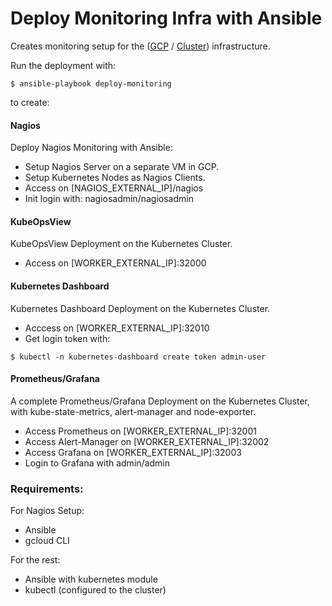 # Deploy Monitoring Infra with Ansible

Creates monitoring setup for the ([GCP](https://github.com/xvag/iac-demo/tree/main/gcp) / [Cluster](https://github.com/xvag/iac-demo/tree/main/cluster)) infrastructure.

Run the deployment with:
```
$ ansible-playbook deploy-monitoring
```

to create:

#### Nagios
Deploy Nagios Monitoring with Ansible:
- Setup Nagios Server on a separate VM in GCP.
- Setup Kubernetes Nodes as Nagios Clients.
- Access on [NAGIOS_EXTERNAL_IP]/nagios
- Init login with: nagiosadmin/nagiosadmin

#### KubeOpsView
KubeOpsView Deployment on the Kubernetes Cluster.
- Access on [WORKER_EXTERNAL_IP]:32000

#### Kubernetes Dashboard
Kubernetes Dashboard Deployment on the Kubernetes Cluster.
- Acccess on [WORKER_EXTERNAL_IP]:32010
- Get login token with:
```
$ kubectl -n kubernetes-dashboard create token admin-user
```

#### Prometheus/Grafana
A complete Prometheus/Grafana Deployment on the Kubernetes Cluster,  
with kube-state-metrics, alert-manager and node-exporter.
- Access Prometheus on [WORKER_EXTERNAL_IP]:32001
- Access Alert-Manager on [WORKER_EXTERNAL_IP]:32002
- Access Grafana on [WORKER_EXTERNAL_IP]:32003
- Login to Grafana with admin/admin


### Requirements:
For Nagios Setup:
- Ansible
- gcloud CLI  

For the rest:
- Ansible with kubernetes module
- kubectl (configured to the cluster)
